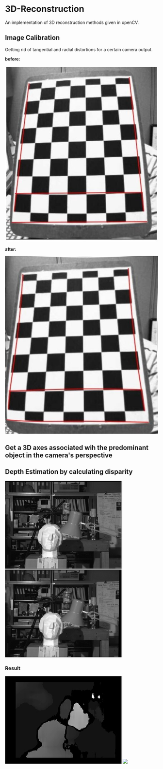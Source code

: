 # 3D-Reconstruction
An implementation of 3D reconstruction methods given in openCV.

## Image Calibration

Getting rid of tangential and radial distortions for a certain camera output.

**before:**

![](chessboard.jpeg)

**after:**

![](calibresult.png)

## Get a 3D axes associated wih the predominant object in the camera's perspective



## Depth Estimation by calculating disparity
![](left.png)
![](right.png)
### Result
![](heatmap.jpg)
![](heatmap_3D.gif)
